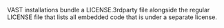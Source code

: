 VAST installations bundle a LICENSE.3rdparty file alongside the regular LICENSE
file that lists all embedded code that is under a separate license.
